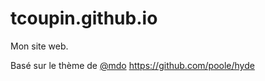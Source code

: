 # tcoupin.github.io

Mon site web.

Basé sur le thème de [@mdo](https://twitter.com/mdo) https://github.com/poole/hyde